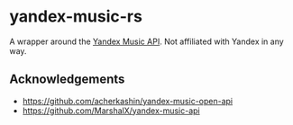 # yandex-music-rs
A wrapper around the [Yandex Music API](https://music.yandex.ru). Not affiliated with Yandex in any way.

## Acknowledgements
- https://github.com/acherkashin/yandex-music-open-api
- https://github.com/MarshalX/yandex-music-api